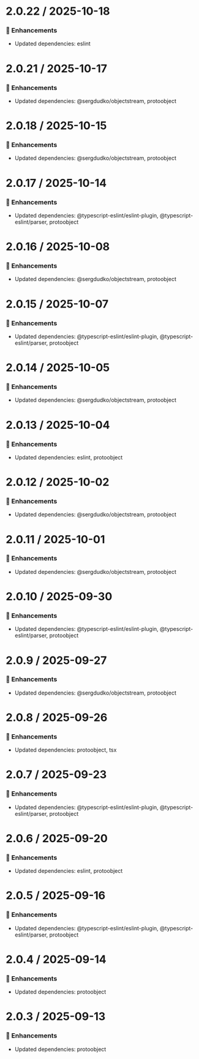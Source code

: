 # 2.0.22 / 2025-10-18

### :tada: Enhancements
- Updated dependencies: eslint

# 2.0.21 / 2025-10-17

### :tada: Enhancements
- Updated dependencies: @sergdudko/objectstream, protoobject

# 2.0.18 / 2025-10-15

### :tada: Enhancements
- Updated dependencies: @sergdudko/objectstream, protoobject

# 2.0.17 / 2025-10-14

### :tada: Enhancements
- Updated dependencies: @typescript-eslint/eslint-plugin, @typescript-eslint/parser, protoobject

# 2.0.16 / 2025-10-08

### :tada: Enhancements
- Updated dependencies: @sergdudko/objectstream, protoobject

# 2.0.15 / 2025-10-07

### :tada: Enhancements
- Updated dependencies: @typescript-eslint/eslint-plugin, @typescript-eslint/parser, protoobject

# 2.0.14 / 2025-10-05

### :tada: Enhancements
- Updated dependencies: @sergdudko/objectstream, protoobject

# 2.0.13 / 2025-10-04

### :tada: Enhancements
- Updated dependencies: eslint, protoobject

# 2.0.12 / 2025-10-02

### :tada: Enhancements
- Updated dependencies: @sergdudko/objectstream, protoobject

# 2.0.11 / 2025-10-01

### :tada: Enhancements
- Updated dependencies: @sergdudko/objectstream, protoobject

# 2.0.10 / 2025-09-30

### :tada: Enhancements
- Updated dependencies: @typescript-eslint/eslint-plugin, @typescript-eslint/parser, protoobject

# 2.0.9 / 2025-09-27

### :tada: Enhancements
- Updated dependencies: @sergdudko/objectstream, protoobject

# 2.0.8 / 2025-09-26

### :tada: Enhancements
- Updated dependencies: protoobject, tsx

# 2.0.7 / 2025-09-23

### :tada: Enhancements
- Updated dependencies: @typescript-eslint/eslint-plugin, @typescript-eslint/parser, protoobject

# 2.0.6 / 2025-09-20

### :tada: Enhancements
- Updated dependencies: eslint, protoobject

# 2.0.5 / 2025-09-16

### :tada: Enhancements
- Updated dependencies: @typescript-eslint/eslint-plugin, @typescript-eslint/parser, protoobject

# 2.0.4 / 2025-09-14

### :tada: Enhancements
- Updated dependencies: protoobject

# 2.0.3 / 2025-09-13

### :tada: Enhancements
- Updated dependencies: protoobject

